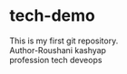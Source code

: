 # tech-demo
This is my first git repository.
<br>
Author-Roushani kashyap
<br>
profession tech deveops
